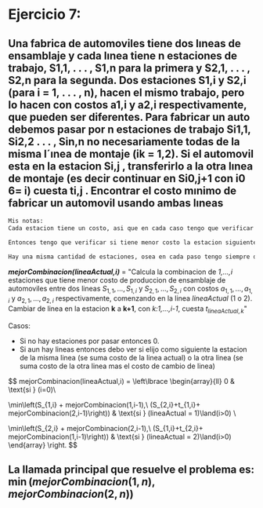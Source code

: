 # Ejercicio 7: 
## Una fabrica de automoviles tiene dos lıneas de ensamblaje y cada lınea tiene n estaciones de trabajo, S1,1, . . . , S1,n para la primera y S2,1, . . . , S2,n para la segunda. Dos estaciones S1,i y S2,i (para i = 1, . . . , n), hacen el mismo trabajo, pero lo hacen con costos a1,i y a2,i respectivamente, que pueden ser diferentes. Para fabricar un auto debemos pasar por n estaciones de trabajo Si1,1, Si2,2 . . . , Sin,n no necesariamente todas de la misma l´ınea de montaje (ik = 1,2). Si el automovil esta en la estacion Si,j , transferirlo a la otra lınea de montaje (es decir continuar en Si0,j+1 con i0 6= i) cuesta ti,j . Encontrar el costo mınimo de fabricar un automovil usando ambas lıneas

````python
Mis notas: 
Cada estacion tiene un costo, asi que en cada caso tengo que verificar si me quedo en la linea o no, y cambiarse de linea cuesta ti,j.

Entonces tengo que verificar si tiene menor costo la estacion siguiente de la misma linea o la otra estacion + el cambio de estacion.

Hay una misma cantidad de estaciones, osea en cada paso tengo siempre dos opciones si o si.
````

_**mejorCombinacion(lineaActual,i)**_ = "Calcula la combinacion de *1,...,i* estaciones que tiene menor costo de produccion de ensamblaje de automoviles entre dos lineas $S_{1,1}, \dots, S_{1,i}$ y $S_{2,1},\dots,S_{2,i}$ con costos $a_{1,1}, \dots, a_{1,i}$ y $a_{2,1}, \dots, a_{2,i}$ respectivamente, comenzando en la linea _lineaActual_ (1 o 2). Cambiar de linea en la estacion **k** a **k+1**, con *k:1,...,i-1*, cuesta $t_{lineaActual,k}$"

Casos: 
* Si no hay estaciones por pasar entonces 0.
* Si aun hay lineas entonces debo ver si elijo como siguiente la estacion de la misma linea (se suma costo de la linea actual) o la otra linea (se suma costo de la otra linea mas el costo de cambio de linea)



$$
mejorCombinacion(lineaActual,i) =
\left\lbrace
\begin{array}{ll}
0 & \text{si } (i=0)\\

\min\left(S_{1,i} + mejorCombinacion(1,i-1),\ (S_{2,i}+t_{1,i}+ mejorCombinacion(2,i-1)\right)) & \text{si } (lineaActual = 1)\land(i>0) \\

\min\left(S_{2,i} + mejorCombinacion(2,i-1),\ (S_{1,i}+t_{2,i}+ mejorCombinacion(1,i-1)\right)) & \text{si } (lineaActual = 2)\land(i>0)
\end{array}
\right.
$$

## La llamada principal que resuelve el problema es: $\min (mejorCombinacion(1,n),mejorCombinacion(2,n))$